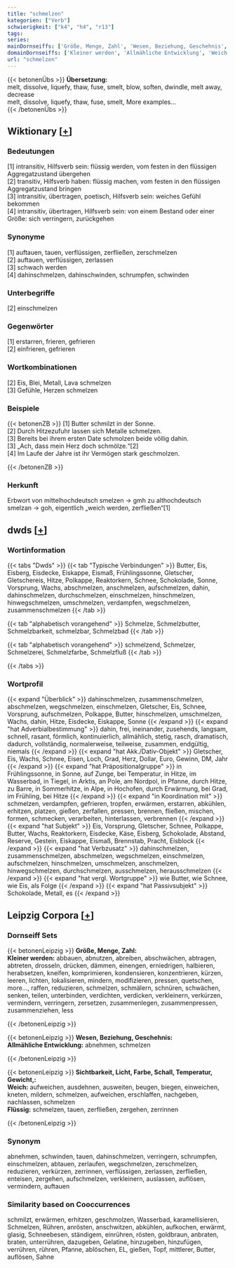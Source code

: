 ```yaml
---
title: "schmelzen"
kategorien: ["Verb"]
schwierigkeit: ["k4", "h4", "r13"]
tags:
series:
mainDornseiffs: ['Größe, Menge, Zahl', 'Wesen, Beziehung, Geschehnis', 'Sichtbarkeit, Licht, Farbe, Schall, Temperatur, Gewicht,']
domainDornseiffs: ['Kleiner werden', 'Allmähliche Entwicklung', 'Weich', 'Flüssig']
url: "schmelzen"
---
```


{{< betonenÜbs >}}
**Übersetzung:**  
melt, dissolve, liquefy, thaw, fuse, smelt, blow, soften, dwindle, melt away, decrease  
melt, dissolve, liquefy, thaw, fuse, smelt, More examples...  
{{< /betonenÜbs >}}

## Wiktionary [[+](https://de.wiktionary.org/wiki/schmelzen)]

### Bedeutungen
[1] intransitiv, Hilfsverb sein: flüssig werden, vom festen in den flüssigen Aggregatzustand übergehen  
[2] transitiv, Hilfsverb haben: flüssig machen, vom festen in den flüssigen Aggregatzustand bringen  
[3] intransitiv, übertragen, poetisch, Hilfsverb sein: weiches Gefühl bekommen  
[4] intransitiv, übertragen, Hilfsverb sein: von einem Bestand oder einer Größe: sich verringern, zurückgehen  

### Synonyme
[1] auftauen, tauen, verflüssigen, zerfließen, zerschmelzen  
[2] auftauen, verflüssigen, zerlassen  
[3] schwach werden  
[4] dahinschmelzen, dahinschwinden, schrumpfen, schwinden  

### Unterbegriffe
[2] einschmelzen  

### Gegenwörter
[1] erstarren, frieren, gefrieren  
[2] einfrieren, gefrieren  

### Wortkombinationen
[2] Eis, Blei, Metall, Lava schmelzen  
[3] Gefühle, Herzen schmelzen  

### Beispiele
{{< betonenZB >}}
[1] Butter schmilzt in der Sonne.  
[2] Durch Hitzezufuhr lassen sich Metalle schmelzen.  
[3] Bereits bei ihrem ersten Date schmolzen beide völlig dahin.  
[3] „Ach, dass mein Herz doch schmölze.“[2]  
[4] Im Laufe der Jahre ist ihr Vermögen stark geschmolzen.  

{{< /betonenZB >}}
### Herkunft
Erbwort von mittelhochdeutsch smelzen → gmh zu althochdeutsch smelzan → goh, eigentlich „weich werden, zerfließen“[1]  



## dwds [[+](https://www.dwds.de/wb/schmelzen)]

### Wortinformation
{{< tabs "Dwds" >}}
{{< tab "Typische Verbindungen" >}}
Butter, Eis, Eisberg, Eisdecke, Eiskappe, Eismaß, Frühlingssonne, Gletscher, Gletschereis, Hitze, Polkappe, Reaktorkern, Schnee, Schokolade, Sonne, Vorsprung, Wachs, abschmelzen, anschmelzen, aufschmelzen, dahin, dahinschmelzen, durchschmelzen, einschmelzen, hinschmelzen, hinwegschmelzen, umschmelzen, verdampfen, wegschmelzen, zusammenschmelzen
{{< /tab >}}

{{< tab "alphabetisch vorangehend" >}}
Schmelze, Schmelzbutter, Schmelzbarkeit, schmelzbar, Schmelzbad
{{< /tab >}}

{{< tab "alphabetisch vorangehend" >}}
schmelzend, Schmelzer, Schmelzerei, Schmelzfarbe, Schmelzfluß
{{< /tab >}}

{{< /tabs >}}

### Wortprofil
{{< expand "Überblick" >}} dahinschmelzen, zusammenschmelzen, abschmelzen, wegschmelzen, einschmelzen, Gletscher, Eis, Schnee, Vorsprung, aufschmelzen, Polkappe, Butter, hinschmelzen, umschmelzen, Wachs, dahin, Hitze, Eisdecke, Eiskappe, Sonne {{< /expand >}}
{{< expand "hat Adverbialbestimmung" >}} dahin, frei, ineinander, zusehends, langsam, schnell, rasant, förmlich, kontinuierlich, allmählich, stetig, rasch, dramatisch, dadurch, vollständig, normalerweise, teilweise, zusammen, endgültig, niemals {{< /expand >}}
{{< expand "hat Akk./Dativ-Objekt" >}} Gletscher, Eis, Wachs, Schnee, Eisen, Loch, Grad, Herz, Dollar, Euro, Gewinn, DM, Jahr {{< /expand >}}
{{< expand "hat Präpositionalgruppe" >}} in Frühlingssonne, in Sonne, auf Zunge, bei Temperatur, in Hitze, im Wasserbad, in Tiegel, in Arktis, an Pole, am Nordpol, in Pfanne, durch Hitze, zu Barre, in Sommerhitze, in Alpe, in Hochofen, durch Erwärmung, bei Grad, im Frühling, bei Hitze {{< /expand >}}
{{< expand "in Koordination mit" >}} schmelzen, verdampfen, gefrieren, tropfen, erwärmen, erstarren, abkühlen, erhitzen, platzen, gießen, zerfallen, pressen, brennen, fließen, mischen, formen, schmecken, verarbeiten, hinterlassen, verbrennen {{< /expand >}}
{{< expand "hat Subjekt" >}} Eis, Vorsprung, Gletscher, Schnee, Polkappe, Butter, Wachs, Reaktorkern, Eisdecke, Käse, Eisberg, Schokolade, Abstand, Reserve, Gestein, Eiskappe, Eismaß, Brennstab, Pracht, Eisblock {{< /expand >}}
{{< expand "hat Verbzusatz" >}} dahinschmelzen, zusammenschmelzen, abschmelzen, wegschmelzen, einschmelzen, aufschmelzen, hinschmelzen, umschmelzen, anschmelzen, hinwegschmelzen, durchschmelzen, ausschmelzen, herausschmelzen {{< /expand >}}
{{< expand "hat vergl. Wortgruppe" >}} wie Butter, wie Schnee, wie Eis, als Folge {{< /expand >}}
{{< expand "hat Passivsubjekt" >}} Schokolade, Metall, es {{< /expand >}}

## Leipzig Corpora [[+](https://corpora.uni-leipzig.de/en/res?word=schmelzen&corpusId=deu_newscrawl-public_2018)]

### Dornseiff Sets
{{< betonenLeipzig >}}
**Größe, Menge, Zahl:**  
**Kleiner werden:** abbauen, abnutzen, abreiben, abschwächen, abtragen, abtreten, drosseln, drücken, dämmen, einengen, erniedrigen, halbieren, herabsetzen, kneifen, komprimieren, kondensieren, konzentrieren, kürzen, leeren, lichten, lokalisieren, mindern, modifizieren, pressen, quetschen, more..., raffen, reduzieren, schmelzen, schmälern, schnüren, schwächen, senken, teilen, unterbinden, verdichten, verdicken, verkleinern, verkürzen, vermindern, verringern, zersetzen, zusammenlegen, zusammenpressen, zusammenziehen, less  

{{< /betonenLeipzig >}}


{{< betonenLeipzig >}}
**Wesen, Beziehung, Geschehnis:**  
**Allmähliche Entwicklung:** abnehmen, schmelzen  

{{< /betonenLeipzig >}}


{{< betonenLeipzig >}}
**Sichtbarkeit, Licht, Farbe, Schall, Temperatur, Gewicht,:**  
**Weich:** aufweichen, ausdehnen, ausweiten, beugen, biegen, einweichen, kneten, mildern, schmelzen, aufweichen, erschlaffen, nachgeben, nachlassen, schmelzen  
**Flüssig:** schmelzen, tauen, zerfließen, zergehen, zerrinnen  

{{< /betonenLeipzig >}}

### Synonym
abnehmen, schwinden, tauen, dahinschmelzen, verringern, schrumpfen, einschmelzen, abtauen, zerlaufen, wegschmelzen, zerschmelzen, reduzieren, verkürzen, zerrinnen, verflüssigen, zerlassen, zerfließen, enteisen, zergehen, aufschmelzen, verkleinern, auslassen, auflösen, vermindern, auftauen


### Similarity based on Cooccurrences
schmilzt, erwärmen, erhitzen, geschmolzen, Wasserbad, karamellisieren, Schmelzen, Rühren, anrösten, anschwitzen, abkühlen, aufkochen, erwärmt, glasig, Schneebesen, ständigem, einrühren, rösten, goldbraun, anbraten, braten, unterrühren, dazugeben, Gelatine, hinzugeben, hinzufügen, verrühren, rühren, Pfanne, ablöschen, EL, gießen, Topf, mittlerer, Butter, auflösen, Sahne

